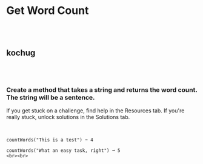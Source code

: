 # Get Word Count
<br><br>
## kochug
<br><br>
### Create a method that takes a string and returns the word count. The string will be a sentence.
If you get stuck on a challenge, find help in the Resources tab.
If you're really stuck, unlock solutions in the Solutions tab.
<br><br>
```countWords("Just an example here move along") ➞ 6

countWords("This is a test") ➞ 4

countWords("What an easy task, right") ➞ 5
<br><br>
```